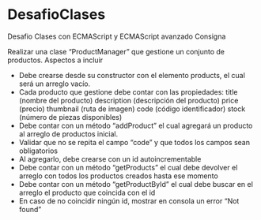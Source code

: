 # DesafioClases
Desafio Clases con ECMAScript y ECMAScript avanzado
Consigna

Realizar una clase “ProductManager” que gestione un conjunto de productos.
Aspectos a incluir

- Debe crearse desde su constructor con el elemento products, el cual será un arreglo vacío.
- Cada producto que gestione debe contar con las propiedades:
   title (nombre del producto)
   description (descripción del producto)
   price (precio)
   thumbnail (ruta de imagen)
   code (código identificador)
   stock (número de piezas disponibles)
- Debe contar con un método “addProduct” el cual agregará un producto al arreglo de productos inicial.
- Validar que no se repita el campo “code” y que todos los campos sean obligatorios
- Al agregarlo, debe crearse con un id autoincrementable
- Debe contar con un método “getProducts” el cual debe devolver el arreglo con todos los productos creados hasta ese momento
- Debe contar con un método “getProductById” el cual debe buscar en el arreglo el producto que coincida con el id
- En caso de no coincidir ningún id, mostrar en consola un error “Not found”
